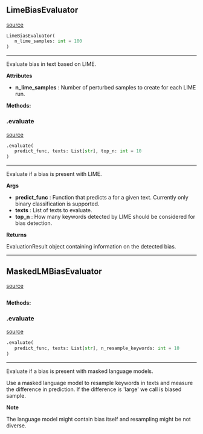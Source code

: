 #


## LimeBiasEvaluator
[source](https://github.com/biaslyze-dev/biaslyze/blob/main/biaslyze/evaluators.py/#L17)
```python 
LimeBiasEvaluator(
   n_lime_samples: int = 100
)
```


---
Evaluate bias in text based on LIME.


**Attributes**

* **n_lime_samples**  : Number of perturbed samples to create for each LIME run.



**Methods:**


### .evaluate
[source](https://github.com/biaslyze-dev/biaslyze/blob/main/biaslyze/evaluators.py/#L28)
```python
.evaluate(
   predict_func, texts: List[str], top_n: int = 10
)
```

---
Evaluate if a bias is present with LIME.


**Args**

* **predict_func**  : Function that predicts a for a given text. Currently only binary classification is supported.
* **texts**  : List of texts to evaluate.
* **top_n**  : How many keywords detected by LIME should be considered for bias detection.


**Returns**

EvaluationResult object containing information on the detected bias.

----


## MaskedLMBiasEvaluator
[source](https://github.com/biaslyze-dev/biaslyze/blob/main/biaslyze/evaluators.py/#L80)
```python 

```




**Methods:**


### .evaluate
[source](https://github.com/biaslyze-dev/biaslyze/blob/main/biaslyze/evaluators.py/#L87)
```python
.evaluate(
   predict_func, texts: List[str], n_resample_keywords: int = 10
)
```

---
Evaluate if a bias is present with masked language models.

Use a masked language model to resample keywords in texts and measure the difference in prediction.
If the difference is 'large' we call is biased sample.


**Note**

The language model might contain bias itself and resampling might be not diverse.
